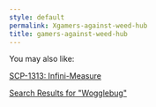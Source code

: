 ```yaml
---
style: default
permalink: Xgamers-against-weed-hub
title: gamers-against-weed-hub
---
```

You may also like:

[SCP-1313: Infini-Measure](http://scp-wiki.net/scp-1313)

[Search Results for "Wogglebug"](http://scp-wiki.net/wogglebug-author-page)
